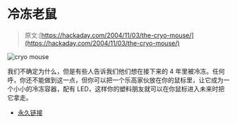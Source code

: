 # 冷冻老鼠

> 原文:[https://hackaday.com/2004/11/03/the-cryo-mouse/](https://hackaday.com/2004/11/03/the-cryo-mouse/)

![cryo mouse](img/359f96489d12b67bb68350323e990d9f.png)

我们不确定为什么，但是有些人告诉我们他们想在接下来的 4 年里被冷冻。任何呼，你还不能做到这一点，但你可以把一个乐高家伙放在你的鼠标里，让它成为一个小小的冷冻容器，配有 LED，这样你的塑料朋友就可以在你鼠标进入未来时把它拿走。

*   [永久链接](http://metku.net/cryo/)